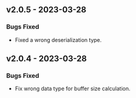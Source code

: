 ## v2.0.5 - 2023-03-28

### Bugs Fixed
- Fixed a wrong deserialization type.

## v2.0.4 - 2023-03-28

### Bugs Fixed
- Fix wrong data type for buffer size calculation.